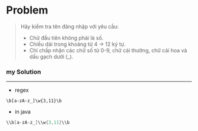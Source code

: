 # Problem

> Hãy kiểm tra tên đăng nhập với yêu cầu:
> - Chữ đầu tiên không phải là số.
> - Chiều dài trong khoảng từ 4 -> 12 ký tự.
> - Chỉ chấp nhận các chữ số từ 0-9, chữ cái thường, chữ cái hoa và dấu gạch dưới (_).

### my Solution
-------------
- regex
```
\b[a-zA-z_]\w{3,11}\b
```
- in java
``` java
\\b[a-zA-z_]\\w{3,11}\\b
```